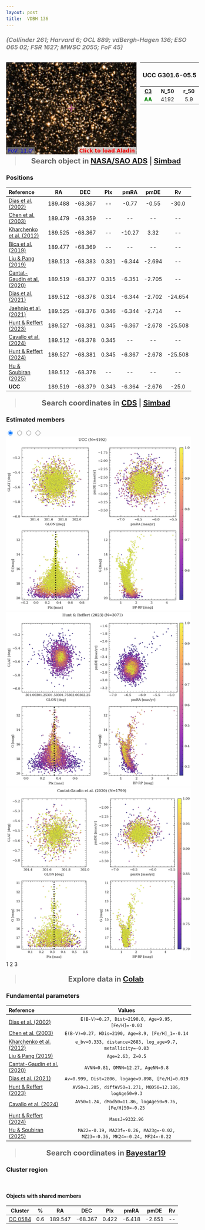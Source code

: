 ```yaml
---
layout: post
title:  VDBH 136
---
```

<h3><span style="color: #808080;"><i>(Collinder 261; Harvard 6; OCL 889; vdBergh-Hagen 136; ESO 065 02; FSR 1627; MWSC 2055; FoF 45)</i></span></h3><div style="display: flex; justify-content: space-between; width:720px;height:250px">
<div style="text-align: center;">

<!-- Static image + data attributes for FOV and target -->
<img id="aladin_img"
     data-umami-event="aladin_load"
     src="https://raw.githubusercontent.com/ucc23/Q4N/main/plots/aladin/vdbh136.webp"
     alt="Click to load Aladin Lite" 
     style="width:355px;height:250px; cursor: pointer;"
     data-fov="0.197" 
     data-target="189.519 -68.379"/>
<!-- Div to contain Aladin Lite viewer -->
<div id="aladin-lite-div" style="width:355px;height:250px;display:none;"></div>
<!-- Aladin Lite script (will be loaded after the image is clicked) -->
<script src="{{ site.baseurl }}/scripts/aladin_load.js"></script>

</div>
<!-- Left block -->

<table style="width:355px;height:250px;">
  <!-- Row 1 (title) -->
  <tr>
    <td colspan="5"><h3>UCC G301.6-05.5</h3></td>
  </tr>
  <!-- Row 2 -->
  <tr>
    <th style="text-align: center;"><a href="https://ucc.ar/faq#what-is-the-c3-parameter" title="Combined class">C3</a></th>
    <th style="text-align: center;"><div title="Stars with membership probability >50%">N_50</div></th>
    <th style="text-align: center;"><div title="Radius that contains half the members [arcmin]">r_50</div></th>
  </tr>
  <!-- Row 3 -->
  <tr>
    <td style="text-align: center;"><span style="color: green; font-weight: bold;">A</span><span style="color: green; font-weight: bold;">A</span></td>
    <td style="text-align: center;">4192</td>
    <td style="text-align: center;">5.9</td>
  </tr>
</table>
</div>

> <p style="text-align:center; font-weight: bold; font-size:20px">Search object in <a data-umami-event="nasa_search" href="https://ui.adsabs.harvard.edu/search/q=%20collection%3Aastronomy%20body%3A%22VDBH%20136%22&sort=date%20desc%2C%20bibcode%20desc&p_=0" target="_blank">NASA/SAO ADS</a> | <a data-umami-event="simbad_search" href="https://simbad.cds.unistra.fr/simbad/sim-id-refs?Ident=vdbh136" target="_blank">Simbad</a></p>


### Positions

| Reference    | RA    | DEC   | Plx  | pmRA  | pmDE   |  Rv  |
| :---         | :---: | :---: | :---: | :---: | :---: | :---: |
|[Dias et al. (2002)](https://ui.adsabs.harvard.edu/abs/2002A%26A...389..871D) | 189.488 | -68.367 | -- | -0.77 | -0.55 | -30.0 |
|[Chen et al. (2003)](https://ui.adsabs.harvard.edu/abs/2003AJ....125.1397C) | 189.479 | -68.359 | -- | -- | -- | -- |
|[Kharchenko et al. (2012)](https://ui.adsabs.harvard.edu/abs/2012A%26A...543A.156K) | 189.525 | -68.367 | -- | -10.27 | 3.32 | -- |
|[Bica et al. (2019)](https://ui.adsabs.harvard.edu/abs/2019AJ....157...12B) | 189.477 | -68.369 | -- | -- | -- | -- |
|[Liu & Pang (2019)](https://ui.adsabs.harvard.edu/abs/2019ApJS..245...32L) | 189.513 | -68.383 | 0.331 | -6.344 | -2.694 | -- |
|[Cantat-Gaudin et al. (2020)](https://ui.adsabs.harvard.edu/abs/2020A%26A...640A...1C) | 189.519 | -68.377 | 0.315 | -6.351 | -2.705 | -- |
|[Dias et al. (2021)](https://ui.adsabs.harvard.edu/abs/2021MNRAS.504..356D) | 189.512 | -68.378 | 0.314 | -6.344 | -2.702 | -24.654 |
|[Jaehnig et al. (2021)](https://ui.adsabs.harvard.edu/abs/2021ApJ...923..129J) | 189.525 | -68.376 | 0.346 | -6.344 | -2.714 | -- |
|[Hunt & Reffert (2023)](https://ui.adsabs.harvard.edu/abs/2023A%26A...673A.114H) | 189.527 | -68.381 | 0.345 | -6.367 | -2.678 | -25.508 |
|[Cavallo et al. (2024)](https://ui.adsabs.harvard.edu/abs/2024AJ....167...12C) | 189.512 | -68.378 | 0.345 | -- | -- | -- |
|[Hunt & Reffert (2024)](https://ui.adsabs.harvard.edu/abs/2024A%26A...686A..42H) | 189.527 | -68.381 | 0.345 | -6.367 | -2.678 | -25.508 |
|[Hu & Soubiran (2025)](https://ui.adsabs.harvard.edu/abs/2025A%26A...699A.246H) | 189.512 | -68.378 | -- | -- | -- | -- |
| **UCC** |189.519 | -68.379 | 0.343 | -6.364 | -2.676 | -25.0 |

> <p style="text-align:center; font-weight: bold; font-size:20px">Search coordinates in <a data-umami-event="cds_coord_search" href="https://cdsportal.u-strasbg.fr/?target=189.519,-68.379" target="_blank">CDS</a> | <a data-umami-event="simbad_coord_search" href="https://simbad.cds.unistra.fr/mobile/object_list.html?coord=189.519%20-68.379&output=json&radius=5&userEntry=vdbh136" target="_blank">Simbad</a></p>

### Estimated members

<div class="carousel">
<input type="radio" name="radio-btn" id="slide1" checked>
<input type="radio" name="radio-btn" id="slide1">
<input type="radio" name="radio-btn" id="slide2">
<input type="radio" name="radio-btn" id="slide3">
<div class="slides">
<div class="slide">
<a href="https://raw.githubusercontent.com/ucc23/Q4N/main/plots/UCC/vdbh136.webp" target="_blank">
<img src="https://raw.githubusercontent.com/ucc23/Q4N/main/plots/UCC/vdbh136.webp" alt="VDBH 136 UCC">
</a>
</div>
<div class="slide">
<a href="https://raw.githubusercontent.com/ucc23/Q4N/main/plots/HUNT23/vdbh136.webp" target="_blank">
<img src="https://raw.githubusercontent.com/ucc23/Q4N/main/plots/HUNT23/vdbh136.webp" alt="VDBH 136 HUNT23">
</a>
</div>
<div class="slide">
<a href="https://raw.githubusercontent.com/ucc23/Q4N/main/plots/CANTAT20/vdbh136.webp" target="_blank">
<img src="https://raw.githubusercontent.com/ucc23/Q4N/main/plots/CANTAT20/vdbh136.webp" alt="VDBH 136 CANTAT20">
</a>
</div>
</div>
<div class="indicators">
<label for="slide1">1</label>
<label for="slide2">2</label>
<label for="slide3">3</label>
</div>
</div>


> <p style="text-align:center; font-weight: bold; font-size:20px">Explore data in <a data-umami-event="colab" href="https://colab.research.google.com/github/ucc23/ucc/blob/main/assets/notebook.ipynb" target="_blank">Colab</a></p>


### Fundamental parameters

| Reference |  Values |
| :---      |  :---:  |
| [Dias et al. (2002)](https://ui.adsabs.harvard.edu/abs/2002A%26A...389..871D) | `E(B-V)=0.27, Dist=2190.0, Age=9.95, [Fe/H]=-0.03` |
| [Chen et al. (2003)](https://ui.adsabs.harvard.edu/abs/2003AJ....125.1397C) | `E(B-V)=0.27, HDis=2190, Age=8.9, [Fe/H]_1=-0.14` |
| [Kharchenko et al. (2012)](https://ui.adsabs.harvard.edu/abs/2012A%26A...543A.156K) | `e_bv=0.333, distance=2683, log_age=9.7, metallicity=-0.03` |
| [Liu & Pang (2019)](https://ui.adsabs.harvard.edu/abs/2019ApJS..245...32L) | `Age=2.63, Z=0.5` |
| [Cantat-Gaudin et al. (2020)](https://ui.adsabs.harvard.edu/abs/2020A%26A...640A...1C) | `AVNN=0.81, DMNN=12.27, AgeNN=9.8` |
| [Dias et al. (2021)](https://ui.adsabs.harvard.edu/abs/2021MNRAS.504..356D) | `Av=0.999, Dist=2806, logage=9.898, [Fe/H]=0.019` |
| [Hunt & Reffert (2023)](https://ui.adsabs.harvard.edu/abs/2023A%26A...673A.114H) | `AV50=1.205, diffAV50=1.271, MOD50=12.186, logAge50=9.3` |
| [Cavallo et al. (2024)](https://ui.adsabs.harvard.edu/abs/2024AJ....167...12C) | `AV50=1.24, dMod50=11.86, logAge50=9.76, [Fe/H]50=-0.25` |
| [Hunt & Reffert (2024)](https://ui.adsabs.harvard.edu/abs/2024A%26A...686A..42H) | `MassJ=9332.96` |
| [Hu & Soubiran (2025)](https://ui.adsabs.harvard.edu/abs/2025A%26A...699A.246H) | `MA22=-0.19, MA23f=-0.26, MA23g=-0.02, MZ23=-0.36, MK24=-0.24, MF24=-0.22` |

> <p style="text-align:center; font-weight: bold; font-size:20px">Search coordinates in <a data-umami-event="bayestar" href="http://argonaut.skymaps.info/query?lon=301.695%20&lat=-5.54&coordsys=gal&mapname=bayestar2019" target="_blank">Bayestar19</a></p>


### Cluster region

<html lang="en">
  <body>
    <center>
    <div id="plot-params"
         data-oc-name="vdbh136"
         data-ra-center="189.52"
         data-dec-center="-68.38"
         data-rad-deg="5.9"
         data-plx="0.343">
    </div>
    <div id="plot-container">
        <div id="plot"></div>
    </div>
    <script defer type="module" src="{{ site.baseurl }}/scripts/radec_scatter.js"></script>
    </center>
  </body>
</html>
<br>


#### Objects with shared members

| Cluster | <span title="Percentage of members that this OC shares with the ones listed">%</span>   | RA   | DEC   | Plx   | pmRA  | pmDE  | Rv    |
| :---:   | :-: |:---: | :---: | :---: | :---: | :---: | :---: |
|[OC 0584](/_clusters/oc0584/)| 0.6 | 189.547 | -68.367 | 0.422 | -6.418 | -2.651 | -- |